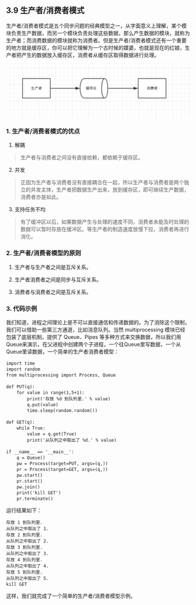 ## 3.9 生产者/消费者模式

生产者/消费者模式是五个同步问题的经典模型之一，从字面意义上理解，某个模块负责生产数据，而另一个模块负责处理这些数据，那么产生数据的模块，就称为生产者；而消费数据的模块就称为消费者。但是生产者/消费者模式还有一个重要的地方就是缓存区，你可以把它理解为一个古时候的媒婆，也就是现在的红娘，生产者把产生的数据放入缓存区，消费者从缓存区取得数据进行处理。

![](/assets/shengchangz.png)

### 1. 生产者/消费者模式的优点
1. 解耦
>生产者与消费者之间没有直接依赖，都依赖于缓存区。

2. 并发
>正因为生产者与消费者没有直接耦合在一起，所以生产者与消费者是两个独立的并发主体，生产者把数据生产出来，放到缓存区，即可继续生产数据，消费者亦是如此。

3. 支持任务不均
>有了缓冲区以后，如果数据产生与处理的速度不同，消费者未能及时处理的数据可以暂时存放在缓冲区。等生产者的制造速度放慢下拉，消费者再进行消化。

### 2. 生产者/消费者模型的原则
1. 生产者与生产者之间是互斥关系。

2. 生产者消费者之间是同步与互斥关系。

3. 消费者与消费者之间是互斥关系。

### 3. 代码示例
我们知道，进程之间理论上是不可以直接通信和传递数据的。为了消除这个限制，我们可以借助一些第三方通道，比如消息队列。当然 multiprocessing 模块已经包装了底层机制，提供了 Queue、Pipes 等多种方式来交换数据，所以我们用Queue来演示，在父进程中创建两个子进程，一个往Queue里写数据，一个从Queue里读数据，一个简单的生产者消费者模型：

```
import time
import random
from multiprocessing import Process, Queue

def PUT(q):
    for value in range(1,5+1):
        print('存放 %d 到队列里.' % value)
        q.put(value)
        time.sleep(random.random())

def GET(q):
    while True:
        value = q.get(True)
        print('从队列之中取出了 %d.' % value)
        
if __name__ == '__main__':
    q = Queue()
    pw = Process(target=PUT, args=(q,))
    pr = Process(target=GET, args=(q,))
    pw.start()
    pr.start()
    pw.join()
    print('kill GET')
    pr.terminate()
```

运行结果如下：

```
存放 1 到队列里.
从队列之中取出了 1.
存放 2 到队列里.
从队列之中取出了 2.
存放 3 到队列里.
从队列之中取出了 3.
存放 4 到队列里.
从队列之中取出了 4.
存放 5 到队列里.
从队列之中取出了 5.
kill GET
```

这样，我们就完成了一个简单的生产者/消费者模型示例。